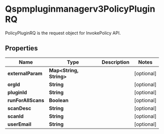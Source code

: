

# Qspmpluginmanagerv3PolicyPluginRQ

PolicyPluginRQ is the request object for InvokePolicy API.

## Properties

| Name | Type | Description | Notes |
|------------ | ------------- | ------------- | -------------|
|**externalParam** | **Map&lt;String, String&gt;** |  |  [optional] |
|**orgId** | **String** |  |  [optional] |
|**pluginId** | **String** |  |  [optional] |
|**runForAllScans** | **Boolean** |  |  [optional] |
|**scanDesc** | **String** |  |  [optional] |
|**scanId** | **String** |  |  [optional] |
|**userEmail** | **String** |  |  [optional] |



